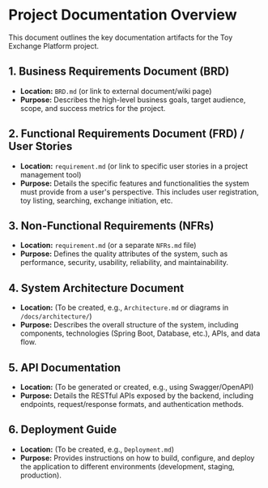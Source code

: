 # Project Documentation Overview

This document outlines the key documentation artifacts for the Toy Exchange Platform project.

## 1. Business Requirements Document (BRD)

- **Location:** `BRD.md` (or link to external document/wiki page)
- **Purpose:** Describes the high-level business goals, target audience, scope, and success metrics for the project.

## 2. Functional Requirements Document (FRD) / User Stories

- **Location:** `requirement.md` (or link to specific user stories in a project management tool)
- **Purpose:** Details the specific features and functionalities the system must provide from a user's perspective. This includes user registration, toy listing, searching, exchange initiation, etc.

## 3. Non-Functional Requirements (NFRs)

- **Location:** `requirement.md` (or a separate `NFRs.md` file)
- **Purpose:** Defines the quality attributes of the system, such as performance, security, usability, reliability, and maintainability.

## 4. System Architecture Document

- **Location:** (To be created, e.g., `Architecture.md` or diagrams in `/docs/architecture/`)
- **Purpose:** Describes the overall structure of the system, including components, technologies (Spring Boot, Database, etc.), APIs, and data flow.

## 5. API Documentation

- **Location:** (To be generated or created, e.g., using Swagger/OpenAPI)
- **Purpose:** Details the RESTful APIs exposed by the backend, including endpoints, request/response formats, and authentication methods.

## 6. Deployment Guide

- **Location:** (To be created, e.g., `Deployment.md`)
- **Purpose:** Provides instructions on how to build, configure, and deploy the application to different environments (development, staging, production).
